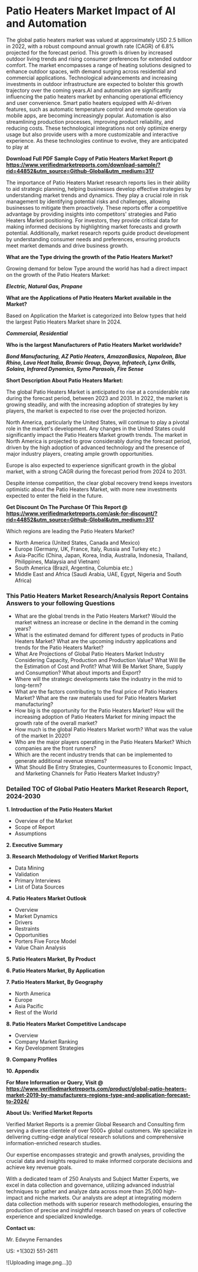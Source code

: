 <h1>Patio Heaters Market Impact of AI and Automation</h1>The global patio heaters market was valued at approximately USD 2.5 billion in 2022, with a robust compound annual growth rate (CAGR) of 6.8% projected for the forecast period. This growth is driven by increased outdoor living trends and rising consumer preferences for extended outdoor comfort. The market encompasses a range of heating solutions designed to enhance outdoor spaces, with demand surging across residential and commercial applications. Technological advancements and increasing investments in outdoor infrastructure are expected to bolster this growth trajectory over the coming years.AI and automation are significantly influencing the patio heaters market by enhancing operational efficiency and user convenience. Smart patio heaters equipped with AI-driven features, such as automatic temperature control and remote operation via mobile apps, are becoming increasingly popular. Automation is also streamlining production processes, improving product reliability, and reducing costs. These technological integrations not only optimize energy usage but also provide users with a more customizable and interactive experience. As these technologies continue to evolve, they are anticipated to play at</p><p id="" class=""><strong>Download Full PDF Sample Copy of Patio Heaters Market Report @ <a href="https://www.verifiedmarketreports.com/download-sample/?rid=44852&utm_source=Github-Global&utm_medium=317" target="_blank">https://www.verifiedmarketreports.com/download-sample/?rid=44852&utm_source=Github-Global&utm_medium=317</a></strong></p><p>The importance of&nbsp;Patio Heaters Market research reports lies in their ability to aid strategic planning, helping businesses develop effective strategies by understanding market trends and dynamics. They play a crucial role in risk management by identifying potential risks and challenges, allowing businesses to mitigate them proactively. These reports offer a competitive advantage by providing insights into competitors' strategies and Patio Heaters Market positioning. For investors, they provide critical data for making informed decisions by highlighting market forecasts and growth potential. Additionally, market research reports guide product development by understanding consumer needs and preferences, ensuring products meet market demands and drive business growth.</p><p><strong>What are the&nbsp;Type driving the growth of the Patio Heaters Market?</strong></p><p id="" class="">Growing demand for below Type around the world has had a direct impact on the growth of the Patio Heaters Market:</p><em><strong>Electric, Natural Gas, Propane</strong></em></p><strong>What are the&nbsp;Applications&nbsp;of Patio Heaters Market available in the Market?</strong></p><p id="" class="">Based on Application the Market is categorized into Below types that held the largest Patio Heaters Market share In 2024.</p><em><strong>Commercial, Residential</strong></em></p><strong>Who is the largest Manufacturers of Patio Heaters Market worldwide?</strong></p><p><em><strong>Bond Manufacturing, AZ Patio Heaters, AmazonBasics, Napoleon, Blue Rhino, Lava Heat Italia, Bromic Group, Dayva, Infratech, Lynx Grills, Solaira, Infrared Dynamics, Symo Parasols, Fire Sense</strong></em></p><p id="" class=""><strong>Short Description About Patio Heaters Market:</strong></p><p>The global Patio Heaters Market is anticipated to rise at a considerable rate during the forecast period, between 2023 and 2031. In 2022, the market is growing steadily, and with the increasing adoption of strategies by key players, the market is expected to rise over the projected horizon.</p><p>North America, particularly the United States, will continue to play a pivotal role in the market's development. Any changes in the United States could significantly impact the Patio Heaters Market growth trends. The market in North America is projected to grow considerably during the forecast period, driven by the high adoption of advanced technology and the presence of major industry players, creating ample growth opportunities.</p><p>Europe is also expected to experience significant growth in the global market, with a strong CAGR during the forecast period from 2024 to 2031.</p><p>Despite intense competition, the clear global recovery trend keeps investors optimistic about the Patio Heaters Market, with more new investments expected to enter the field in the future.</p><p id="" class=""><strong>Get Discount On The Purchase Of This Report @ <a href="https://www.verifiedmarketreports.com/ask-for-discount/?rid=44852&utm_source=Github-Global&utm_medium=317" target="_blank">https://www.verifiedmarketreports.com/ask-for-discount/?rid=44852&utm_source=Github-Global&utm_medium=317</a></strong></p>Which regions are leading the Patio Heaters Market?</p><ul><li>North America (United States, Canada and Mexico)</li><li>Europe (Germany, UK, France, Italy, Russia and Turkey etc.)</li><li>Asia-Pacific (China, Japan, Korea, India, Australia, Indonesia, Thailand, Philippines, Malaysia and Vietnam)</li><li>South America (Brazil, Argentina, Columbia etc.)</li><li>Middle East and Africa (Saudi Arabia, UAE, Egypt, Nigeria and South Africa)</li></ul><h3 id="" class="">This Patio Heaters Market Research/Analysis Report Contains Answers to your following Questions</h3><ul><li>What are the global trends in the Patio Heaters Market? Would the market witness an increase or decline in the demand in the coming years?</li><li>What is the estimated demand for different types of products in Patio Heaters Market? What are the upcoming industry applications and trends for the Patio Heaters Market?</li><li>What Are Projections of Global Patio Heaters Market Industry Considering Capacity, Production and Production Value? What Will Be the Estimation of Cost and Profit? What Will Be Market Share, Supply and Consumption? What about imports and Export?</li><li>Where will the strategic developments take the industry in the mid to long-term?</li><li>What are the factors contributing to the final price of Patio Heaters Market? What are the raw materials used for Patio Heaters Market manufacturing?</li><li>How big is the opportunity for the Patio Heaters Market? How will the increasing adoption of Patio Heaters Market for mining impact the growth rate of the overall market?</li><li>How much is the global Patio Heaters Market worth? What was the value of the market In 2020?</li><li>Who are the major players operating in the Patio Heaters Market? Which companies are the front runners?</li><li>Which are the recent industry trends that can be implemented to generate additional revenue streams?</li><li>What Should Be Entry Strategies, Countermeasures to Economic Impact, and Marketing Channels for Patio Heaters Market Industry?</li></ul><h3 id="" class="">Detailed TOC of Global Patio Heaters Market Research Report, 2024-2030</h3><p id="" class=""><strong>1. Introduction of the Patio Heaters Market</strong></p><ul><li>Overview of the Market</li><li>Scope of Report</li><li>Assumptions</li></ul><p id="" class=""><strong>2. Executive Summary</strong></p><p id="" class=""><strong>3. Research Methodology of Verified Market Reports</strong></p><ul><li>Data Mining</li><li>Validation</li><li>Primary Interviews</li><li>List of Data Sources</li></ul><p id="" class=""><strong>4. Patio Heaters Market Outlook</strong></p><ul><li>Overview</li><li>Market Dynamics</li><li>Drivers</li><li>Restraints</li><li>Opportunities</li><li>Porters Five Force Model</li><li>Value Chain Analysis</li></ul><p id="" class=""><strong>5. Patio Heaters Market, By Product</strong></p><p id="" class=""><strong>6. Patio Heaters Market, By Application</strong></p><p id="" class=""><strong>7. Patio Heaters Market, By Geography</strong></p><ul><li>North America</li><li>Europe</li><li>Asia Pacific</li><li>Rest of the World</li></ul><p id="" class=""><strong>8. Patio Heaters Market Competitive Landscape</strong></p><ul><li>Overview</li><li>Company Market Ranking</li><li>Key Development Strategies</li></ul><p id="" class=""><strong>9. Company Profiles</strong></p><p id="" class=""><strong>10. Appendix</strong></p><p id="" class=""><strong>For More Information or Query, Visit @ <a href="https://www.verifiedmarketreports.com/product/global-patio-heaters-market-2019-by-manufacturers-regions-type-and-application-forecast-to-2024/" target="_blank">https://www.verifiedmarketreports.com/product/global-patio-heaters-market-2019-by-manufacturers-regions-type-and-application-forecast-to-2024/</a></strong></p><p id="" class=""><strong>About Us: Verified Market Reports</strong></p><p id="" class="">Verified Market Reports is a premier Global Research and Consulting firm serving a diverse clientele of over 5000+ global customers. We specialize in delivering cutting-edge analytical research solutions and comprehensive information-enriched research studies.</p><p id="" class="">Our expertise encompasses strategic and growth analyses, providing the crucial data and insights required to make informed corporate decisions and achieve key revenue goals.</p><p id="" class="">With a dedicated team of 250 Analysts and Subject Matter Experts, we excel in data collection and governance, utilizing advanced industrial techniques to gather and analyze data across more than 25,000 high-impact and niche markets. Our analysts are adept at integrating modern data collection methods with superior research methodologies, ensuring the production of precise and insightful research based on years of collective experience and specialized knowledge.</p><p id="" class=""><strong>Contact us:</strong></p><p id="" class="">Mr. Edwyne Fernandes</p><p id="" class="">US: +1(302) 551-2611</p>
![Uploading image.png…]()
